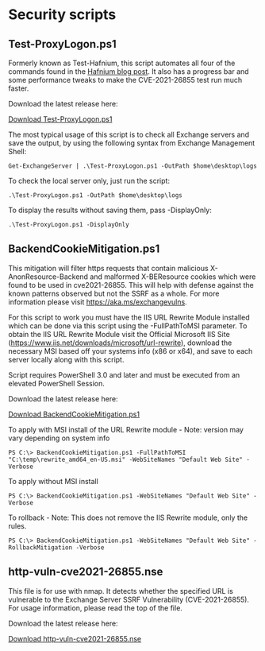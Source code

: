 # Security scripts

## Test-ProxyLogon.ps1

Formerly known as Test-Hafnium, this script automates all four of the commands found in the [Hafnium blog post](https://www.microsoft.com/security/blog/2021/03/02/hafnium-targeting-exchange-servers/). It also has a progress bar and some performance tweaks to make the CVE-2021-26855 test run much faster.

Download the latest release here:

[Download Test-ProxyLogon.ps1](https://github.com/microsoft/CSS-Exchange/releases/latest/download/Test-ProxyLogon.ps1)

The most typical usage of this script is to check all Exchange servers and save the output,
by using the following syntax from Exchange Management Shell:

`Get-ExchangeServer | .\Test-ProxyLogon.ps1 -OutPath $home\desktop\logs`

To check the local server only, just run the script:

`.\Test-ProxyLogon.ps1 -OutPath $home\desktop\logs`

To display the results without saving them, pass -DisplayOnly:

`.\Test-ProxyLogon.ps1 -DisplayOnly`

## BackendCookieMitigation.ps1

This mitigation will filter https requests that contain malicious X-AnonResource-Backend and malformed X-BEResource cookies which were found to be used in cve2021-26855.
This will help with defense against the known patterns observed but not the SSRF as a whole. For more information please visit https://aka.ms/exchangevulns.

For this script to work you must have the IIS URL Rewrite Module installed which can be done via this script using the -FullPathToMSI parameter. 
To obtain the IIS URL Rewrite Module visit the Official Microsoft IIS Site (https://www.iis.net/downloads/microsoft/url-rewrite), download the necessary MSI based off your systems info (x86 or x64), and save to each server locally along with this script.

Script requires PowerShell 3.0 and later and must be executed from an elevated PowerShell Session.

Download the latest release here:

[Download BackendCookieMitigation.ps1](https://github.com/microsoft/CSS-Exchange/releases/latest/download/BackendCookieMitigation.ps1)

To apply with MSI install of the URL Rewrite module - Note: version may vary depending on system info

`PS C:\> BackendCookieMitigation.ps1 -FullPathToMSI "C:\temp\rewrite_amd64_en-US.msi" -WebSiteNames "Default Web Site" -Verbose `

To apply without MSI install

`PS C:\> BackendCookieMitigation.ps1 -WebSiteNames "Default Web Site" -Verbose`

To rollback - Note: This does not remove the IIS Rewrite module, only the rules.

`PS C:\> BackendCookieMitigation.ps1 -WebSiteNames "Default Web Site" -RollbackMitigation -Verbose`

## http-vuln-cve2021-26855.nse

This file is for use with nmap. It detects whether the specified URL is vulnerable to the Exchange Server SSRF Vulnerability (CVE-2021-26855).
For usage information, please read the top of the file.

Download the latest release here:

[Download http-vuln-cve2021-26855.nse](https://github.com/microsoft/CSS-Exchange/releases/latest/download/http-vuln-cve2021-26855.nse)

